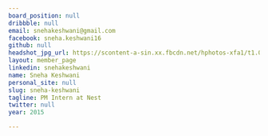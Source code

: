 ```yaml
---
board_position: null
dribbble: null
email: snehakeshwani@gmail.com
facebook: sneha.keshwani16
github: null
headshot_jpg_url: https://scontent-a-sin.xx.fbcdn.net/hphotos-xfa1/t1.0-9/s720x720/1795730_10153980597240595_1061490953_n.jpg
layout: member_page
linkedin: snehakeshwani
name: Sneha Keshwani
personal_site: null
slug: sneha-keshwani
tagline: PM Intern at Nest
twitter: null
year: 2015

---
```


